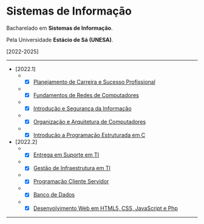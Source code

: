 # Sistemas de Informação

Bacharelado em **Sistemas de Informação**.

Pela Universidade **Estácio de Sá (UNESA)**.

[2022-2025]

---

* [2022.1]
    * - [x] [Planejamento de Carreira e Sucesso Profissional](/disciplinas/2022.1/planejamento-de-carreira-e-sucesso-profissional.md)
    * - [x] [Fundamentos de Redes de Computadores](/disciplinas/2022.1/fundamentos-de-redes-de-computadores.md)
    * - [x] [Introdução e Segurança da Informação](/disciplinas/2022.1/introducao-e-seguranca-da-informacao.md)
    * - [x] [Organização e Arquitetura de Computadores](/disciplinas/2022.1/organizacao-e-arquitetura-de-computadores.md)
    * - [x] [Introdução a Programação Estruturada em C](/disciplinas/2022.1/introducao-a-programacao-estruturada-em-c.md)

* [2022.2]
    * - [x] [Entrega em Suporte em TI](/disciplinas/2022.2/entrega-em-suporte-em-ti.md)
    * - [x] [Gestão de Infraestrutura em TI](/disciplinas/2022.2/gestao-de-infraestrutura-em-ti.md)
    * - [x] [Programação Cliente Servidor](/disciplinas/2022.2/programacao-cliente-servidor.md)
    * - [x] [Banco de Dados](/disciplinas/2022.2/banco-de-dados.md)
    * - [x] [Desenvolvimento Web em HTML5, CSS, JavaScript e Php](/disciplinas/2022.2/desenvolvimento-web-em-htlm5-css-javascript-e-php.md)

---
